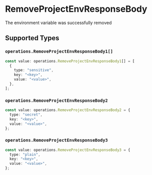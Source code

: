 # RemoveProjectEnvResponseBody

The environment variable was successfully removed


## Supported Types

### `operations.RemoveProjectEnvResponseBody1[]`

```typescript
const value: operations.RemoveProjectEnvResponseBody1[] = [
  {
    type: "sensitive",
    key: "<key>",
    value: "<value>",
  },
];
```

### `operations.RemoveProjectEnvResponseBody2`

```typescript
const value: operations.RemoveProjectEnvResponseBody2 = {
  type: "secret",
  key: "<key>",
  value: "<value>",
};
```

### `operations.RemoveProjectEnvResponseBody3`

```typescript
const value: operations.RemoveProjectEnvResponseBody3 = {
  type: "plain",
  key: "<key>",
  value: "<value>",
};
```


